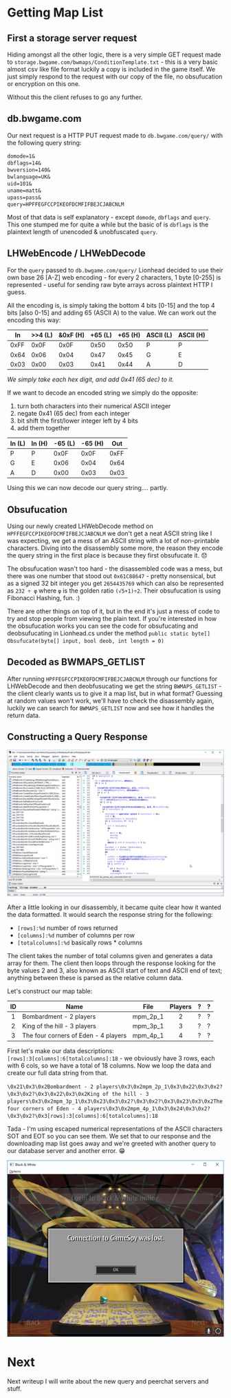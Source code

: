 # Getting Map List

## First a storage server request

Hiding amongst all the other logic, there is a very simple GET request made to `storage.bwgame.com/bwmaps/ConditionTemplate.txt` - this is a very basic almost csv like
file format luckily a copy is included in the game itself. We just simply respond to the request with our copy of the file, no obsufucation or encryption on this one.

Without this the client refuses to go any further.

## db.bwgame.com

Our next request is a HTTP PUT request made to `db.bwgame.com/query/` with the following query string:

```
domode=1&
dbflags=14&
bwversion=140&
bwlanguage=UK&
uid=101&
uname=matt&
upass=pass&
query=HPFFEGFCCPIKEOFDCMFIFBEJCJABCNLM
```

Most of that data is self explanatory - except `domode`, `dbflags` and `query`. This one stumped me for quite a while but the basic of is `dbflags` is the plaintext length of
unencoded & unobfuscated `query`.

## LHWebEncode / LHWebDecode

For the `query` passed to `db.bwgame.com/query/` Lionhead decided to use their own base 26 [A-Z] web encoding - for every 2 characters, 1 byte [0-255] is represented - useful
for sending raw byte arrays across plaintext HTTP I guess.

All the encoding is, is simply taking the bottom 4 bits [0-15] and the top 4 bits [also 0-15] and adding 65 (ASCII A) to the value. We can work out the encoding this way:

| In   | >>4 (L) | &0xF (H) | +65 (L) | +65 (H) | ASCII (L) | ASCII (H) |
| ---- | ------- | -------- | ------- | ------- | --------- | --------- |
| 0xFF | 0x0F    | 0x0F     | 0x50    | 0x50    | P         | P         |
| 0x64 | 0x06    | 0x04     | 0x47    | 0x45    | G         | E         |
| 0x03 | 0x00    | 0x03     | 0x41    | 0x44    | A         | D         |

*We simply take each hex digit, and add 0x41 (65 dec) to it.*

If we want to decode an encoded string we simply do the opposite:
1. turn both characters into their numerical ASCII integer
2. negate 0x41 (65 dec) from each integer
3. bit shift the first/lower integer left by 4 bits
4. add them together

| In (L) | In (H) | -65 (L) | -65 (H) | Out  |
| ------ | ------ | ------- | ------- | ---- |
| P      | P      | 0x0F    | 0x0F    | 0xFF |
| G      | E      | 0x06    | 0x04    | 0x64 |
| A      | D      | 0x00    | 0x03    | 0x03 |

Using this we can now decode our query string.... partly.

## Obsufucation

Using our newly created LHWebDecode method on `HPFFEGFCCPIKEOFDCMFIFBEJCJABCNLM` we don't get a neat ASCII string like I was expecting, we get a mess of an ASCII string with a
lot of non-printable characters. Diving into the disassembly some more, the reason they encode the query string in the first place is because they first obsufucate it. :disappointed:

The obsufucation wasn't too hard - the disassembled code was a mess, but there was one number that stood out `0x61C88647` - pretty nonsensical, but as a signed 32 bit integer you get
`2654435769` which can also be represented as `232 ÷ φ` where `φ` is the golden ratio `(√5+1)÷2`.
Their obsufucation is using Fibonacci Hashing, fun. :)

There are other things on top of it, but in the end it's just a mess of code to try and stop people from viewing the plain text. If you're interested in how the obsufucation works
you can see the code for obsufucating and deobsufucating in Lionhead.cs under the method `public static byte[] Obsufucate(byte[] input, bool deob, int length = 0)`

## Decoded as BWMAPS_GETLIST

After running `HPFFEGFCCPIKEOFDCMFIFBEJCJABCNLM` through our functions for LHWebDecode and then deobfusucating we get the string `BWMAPS_GETLIST` - the client clearly wants us to give
it a map list, but in what format? Guessing at random values won't work, we'll have to check the disassembly again, luckily we can search for `BWMAPS_GETLIST` now and see how it handles
the return data.

## Constructing a Query Response

![Image of disassembly](/Writeups/2/query_parsing.png)

After a little looking in our disassembly, it became quite clear how it wanted the data formatted. It would search the response string for the following:
* `[rows]:%d` number of rows returned
* `[columns]:%d` number of columns per row
* `[totalcolumns]:%d` basically rows * columns

The client takes the number of total columns given and generates a data array for them. The client then loops through the response looking for the byte values 2 and 3, also known as
ASCII start of text and ASCII end of text; anything between these is parsed as the relative column data.

Let's construct our map table:

| ID | Name                                 | File     | Players | ? | ? |
|:--:| ------------------------------------ | -------- |:-------:|:-:|:-:|
| 1  | Bombardment - 2 players              | mpm_2p_1 | 2       | ? | ? |
| 2  | King of the hill - 3 players         | mpm_3p_1 | 3       | ? | ? |
| 3  | The four corners of Eden - 4 players | mpm_4p_1 | 4       | ? | ? |

First let's make our data descriptions: `[rows]:3[columns]:6[totalcolumns]:18` - we obviously have 3 rows, each with 6 cols, so we have a total of 18 columns.
Now we loop the data and create our full data string from that.

`\0x21\0x3\0x2Bombardment - 2 players\0x3\0x2mpm_2p_1\0x3\0x22\0x3\0x2?\0x3\0x2?\0x3\0x22\0x3\0x2King of the hill - 3 players\0x3\0x2mpm_3p_1\0x3\0x23\0x3\0x2?\0x3\0x2?\0x3\0x23\0x3\0x2The four corners of Eden - 4 players\0x3\0x2mpm_4p_1\0x3\0x24\0x3\0x2?\0x3\0x2?\0x3[rows]:3[columns]:6[totalcolumns]:18`

Tada - I'm using escaped numerical representations of the ASCII characters SOT and EOT so you can see them. We set that to our response and the downloading map list goes away and we're greeted with another query to our database server and another error. :grin:

![Image of error](/Writeups/2/gamespy_lost.png)

# Next

Next writeup I will write about the new query and peerchat servers and stuff.